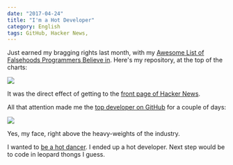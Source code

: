 ```yaml
---
date: "2017-04-24"
title: "I'm a Hot Developer"
category: English
tags: GitHub, Hacker News,
---
```


Just earned my bragging rights last month, with my [Awesome List of Falsehoods
Programmers Believe in](https://github.com/kdeldycke/awesome-falsehood). Here's
my repository, at the top of the charts:

![](/uploads/2017/github-top-hot-repositories.png)

It was the direct effect of getting to the [front page of Hacker
News](https://news.ycombinator.com/item?id=13637102).

All that attention made me the [top developer on
GitHub](https://twitter.com/kdeldycke/status/831451728625168384) for a couple
of days:

![](/uploads/2017/github-top-trending-developer.png)

Yes, my face, right above the heavy-weights of the industry.

I wanted to [be a hot
dancer](https://genius.com/Incubus-you-will-be-a-hot-dancer-lyrics). I ended up
a hot developer. Next step would be to code in leopard thongs I guess.
